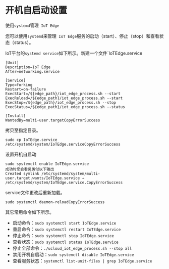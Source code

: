 # 开机自启动设置

使用`systemd`管理` IoT Edge`

您可以使用`systemd`来管理` IoT Edge`服务的启动（start）、停止（stop）和查看状态（status）。

IoT平台的`systemd service`如下所示。新建一个文件`IoTEdge.service

```
[Unit]
Description=IoT Edge
After=networking.service

[Service]
Type=forking
Restart=on-failure
ExecStart=/${edge_path}/iot_edge_process.sh --start
ExecReload=/${edge_path}/iot_edge_process.sh --start
ExecStop=/${edge_path}/iot_edge_process.sh --stop
ExecStatus=/${edge_path}/iot_edge_process.sh --status

[Install]
WantedBy=multi-user.targetCopyErrorSuccess
```

拷贝至指定目录。

```shell
sudo cp IoTEdge.service /etc/systemd/system/IoTEdge.serviceCopyErrorSuccess
```

设置开机自启动

```shell
sudo systemctl enable IoTEdge.service
成功时您会看见类似以下输出
Created symlink /etc/systemd/system/multi-user.target.wants/IoTEdge.service → /etc/systemd/system/IoTEdge.service.CopyErrorSuccess
```

service文件更改后重新加载。

```shell
sudo systemctl daemon-reloadCopyErrorSuccess
```

其它常用命令如下所示。

- 启动命令：`sudo systemctl start IoTEdge.service`
- 重启命令：`sudo systemctl restart IoTEdge.service`
- 停止命令：`sudo systemctl stop IoTEdge.service`
- 查看状态：`sudo systemctl status IoTEdge.service`
- 停止全部命令：`./ucloud_iot_edge_process.sh --stop all`
- 禁用开机自启动：`sudo systemctl disable IoTEdge.service`
- 查看服务状态：`systemctl list-unit-files | grep IoTEdge.service`